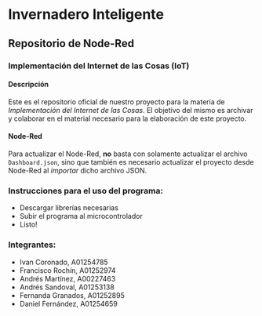 # Invernadero Inteligente
## Repositorio de Node-Red
### Implementación del Internet de las Cosas (IoT)


#### Descripción

Este es el repositorio oficial de nuestro proyecto para la materia de _Implementación del Internet de las Cosas_. El objetivo del mismo es archivar y colaborar en el material necesario para la elaboración de este proyecto.


#### Node-Red
Para actualizar el Node-Red, **no** basta con solamente actualizar el archivo `Dashboard.json`, sino que también es necesario actualizar el proyecto desde Node-Red al *importar* dicho archivo JSON. 



### Instrucciones para el uso del programa:
- Descargar librerías necesarias
- Subir el programa al microcontrolador 
- Listo!

### Integrantes:
- Ivan Coronado, A01254785
- Francisco Rochín, A01252974
- Andrés Martínez, A00227463
- Andrés Sandoval, A01253138
- Fernanda Granados, A01252895
- Daniel Fernández, A01254659
